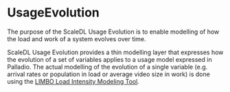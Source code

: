 UsageEvolution
==============

The purpose of the ScaleDL Usage Evolution is to enable modelling of how the load and work of a system evolves over time.

ScaleDL Usage Evolution provides a thin modelling layer that expresses how the evolution of a set of variables applies to a usage model expressed in Palladio. The actual modelling of the evolution of a single variable (e.g. arrival rates or population in load or average video size in work) is done using the [LIMBO Load Intensity Modeling Tool](https://github.com/joakimkistowski/LIMBO). 

